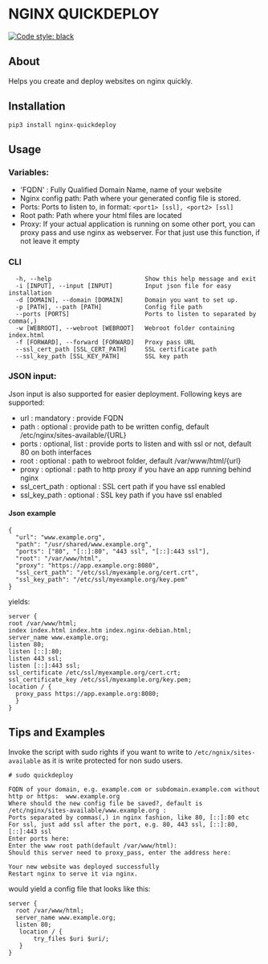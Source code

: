 # NGINX QUICKDEPLOY
[![Code style: black](https://img.shields.io/badge/code%20style-black-000000.svg)](https://github.com/psf/black)

## About

Helps you create and deploy websites on nginx quickly. 

## Installation
`pip3 install nginx-quickdeploy` 

## Usage
### Variables:

- 'FQDN' : Fully Qualified Domain Name, name of your website
- Nginx config path: Path where your generated config file is stored.
- Ports: Ports to listen to, in format: `<port1> [ssl], <port2> [ssl]`
- Root path: Path where your html files are located
- Proxy: If your actual application is running on some other port, you can proxy pass and use nginx as webserver. For that just use this function, if not leave it empty

### CLI
```
  -h, --help                          Show this help message and exit
  -i [INPUT], --input [INPUT]         Input json file for easy installation
  -d [DOMAIN], --domain [DOMAIN]      Domain you want to set up.
  -p [PATH], --path [PATH]            Config file path
  --ports [PORTS]                     Ports to listen to separated by comma(,)
  -w [WEBROOT], --webroot [WEBROOT]   Webroot folder containing index.html
  -f [FORWARD], --forward [FORWARD]   Proxy pass URL
  --ssl_cert_path [SSL_CERT_PATH]     SSL certificate path
  --ssl_key_path [SSL_KEY_PATH]       SSL key path
```
### JSON input:
Json input is also supported for easier deployment. Following keys are supported:
- url : mandatory : provide FQDN 
- path : optional : provide path to be written config, default /etc/nginx/sites-available/{URL}
- ports : optional, list : provide ports to listen and with ssl or not, default 80 on both interfaces
- root : optional : path to webroot folder, default /var/www/html/{url}
- proxy : optional : path to http proxy if you have an app running behind nginx
- ssl_cert_path : optional : SSL cert path if you have ssl enabled
- ssl_key_path : optional : SSL key path if you have ssl enabled

#### Json example
  ```
  {
    "url": "www.example.org",
    "path": "/usr/shared/www.example.org",
    "ports": ["80", "[::]:80", "443 ssl", "[::]:443 ssl"],
    "root": "/var/www/html",
    "proxy": "https://app.example.org:8080",
    "ssl_cert_path": "/etc/ssl/myexample.org/cert.crt",
    "ssl_key_path": "/etc/ssl/myexample.org/key.pem" 
  }
  ``` 
  yields:
  ```
  server {
  root /var/www/html;
  index index.html index.htm index.nginx-debian.html;
  server_name www.example.org;
  listen 80;
  listen [::]:80;
  listen 443 ssl;
  listen [::]:443 ssl;
  ssl_certificate /etc/ssl/myexample.org/cert.crt;
  ssl_certificate_key /etc/ssl/myexample.org/key.pem;
  location / {
    proxy_pass https://app.example.org:8080;
    }
  }
  ```
## Tips and Examples
Invoke the script with sudo rights if you want to write to `/etc/ngnix/sites-available` as it is write protected for non sudo users.

`# sudo quickdeploy`
```
FQDN of your domain, e.g. example.com or subdomain.example.com without http or https:  www.example.org
Where should the new config file be saved?, default is /etc/nginx/sites-available/www.example.org :
Ports separated by commas(,) in nginx fashion, like 80, [::]:80 etc
For ssl, just add ssl after the port, e.g. 80, 443 ssl, [::]:80, [::]:443 ssl
Enter ports here:
Enter the www root path(default /var/www/html):
Should this server need to proxy_pass, enter the address here:

Your new website was deployed successfully
Restart nginx to serve it via nginx.
```
would yield a config file that looks like this:
```
server {
  root /var/www/html;
  server_name www.example.org;
  listen 80;
   location / {
       try_files $uri $uri/;
   }
}
```
